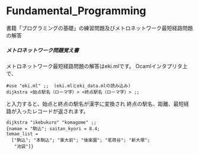 # Fundamental_Programming
書籍「プログラミングの基礎」の練習問題及びメトロネットワーク最短経路問題の解答

##### メトロネットワーク問題覚え書
メトロネットワーク最短経路問題の解答はeki.mlです。
Ocamlインタプリタ上で、

```OCaml:
#use "eki.ml" ;;  (eki.mlとeki_data.mlの読み込み)
dijkstra <始点駅名（ローマ字）> <終点駅名（ローマ字）> ;;
```

と入力すると、始点と終点の駅名が漢字に変換され
終点の駅名、距離、最短経路が入ったレコードが返されます。

```OCaml:例
dijkstra "ikebukuro" "komagome" ;;
{namae = "駒込"; saitan_kyori = 8.4;
temae_list =
  ["駒込"; "本駒込"; "東大前"; "後楽園"; "茗荷谷"; "新大塚";
   "池袋"]}
